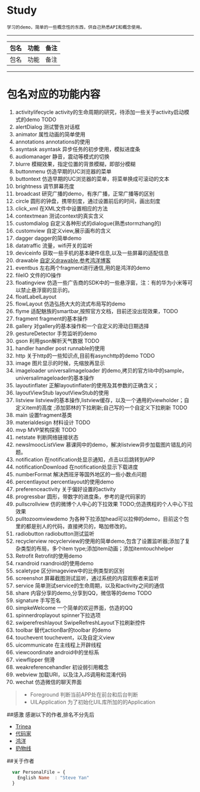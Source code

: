 # Study
    
    学习的demo，简单的一些概念性的东西，供自己熟悉API和概念使用。
    
---
| 包名        | 功能   |  备注  |
| --------    | -----: | :----: |
| 包名  |  功能 |  备注  |


-----------
# 包名对应的功能内容

1. activitylifecycle activity的生命周期的研究，待添加一些关于activity启动模式的demo TODO 
1. alertDialog       测试警告对话框
1. animator          属性动画的简单使用
1. annotations       annotations的使用
1. asyntask asyntask 异步任务的初步使用，模拟进度条
1. audiomanager      静音，震动等模式的切换
1. blurre            模糊效果，指定位置的背景模糊，即部分模糊 
1. buttonmenu 仿造早期的UC浏览器的菜单
1. buttontext 仿造早期的UC浏览器的菜单，将菜单换成可滚动的文本
1. brightness 调节屏幕亮度
1. broadcast  研究广播的demo，有序广播，正常广播等的区别
1. circle     圆形的钟盘，携带刻度，通过设置前后的时间，画出刻度
1. click_xml 在XML文件中设置相应的方法
1. contextmean 测试context的真实含义
1. customdialog 自定义各种形式的dialogue(熟悉stormzhang的)
1. customview 自定义view,展示画布的含义
1. dagger    dagger的简单demo  
1. datatraffic  流量，wifi开关的监听
1. deviceinfo   获取一些手机的基本硬件信息,以及一些屏幕的适配信息
1. drawable    [自定义drawable,参考鸿洋博客](http://blog.csdn.net/lmj623565791/article/details/43752383)
1. eventbus   左右两个fragment进行通信,用的是鸿洋的demo
1. fileIO   文件的IO操作
1. floatingview    仿造一些广告商的SDK中的一些悬浮窗，注：有的华为小米等可以禁止悬浮窗的显示的。
1. floatLabelLayout    
1. flowLayout    仿造弘扬大大的流式布局写的demo
1. flyme    适配魅族的smartbar,按照官方文档，目前还没出现效果，TODO 
1. fragment   fragment的基本操作
1. gallery   对gallery的基本操作和一个自定义的滑动日期选择
1. gestureDetector   手势监听的demo
1. gson    利用gson解析天气数据 TODO
1. handler    handler post runnable的使用
1. http    关于http的一些知识点,目前有asynchttp的demo TODO
1. image   图片显示的时候，先缩放再显示
1. imageloader    universalimageloader 的demo,拷贝的官方lib中的sample，universalimageloader的基本操作
1. layoutinflater 正解layoutinflater的使用及其参数的正确含义；
1. layoutViewStub  layoutViewStub的使用
1. listview   listview的基本操作,listview缓存，以及一个通用的viewholder；自定义item的高度 ;添加郭林的下拉刷新;自己写的一个自定义下拉刷新 TODO
1. main   设置fragment基类  
1. materialdesign   材料设计 TODO   
1. mvp      MVP架构探索   TODO
1. netstate   判断网络链接状态 
1. newsImoocListView   慕课网中的demo，解决listview异步加载图片错乱的问题。 
1. notification   在notification处显示通知，点击以后跳转到APP
1. notificationDownload   在notification处显示下载进度
1. numberFormat   解决西班牙等国外地区的一些小数点问题
1. percentlayout   percentlayout的使用demo  
1. preferenceactivity   关于偏好设置的activity
1. progressbar   圆形，带数字的进度条，参考的是代码家的
1. pullscrollview    仿的微博个人中心的下拉效果 TODO;仿造携程的个人中心下拉效果
1. pulltozoomviewdemo    为各种下拉添加head可以拉伸的demo，目前这个包里的都是别人的代码，直接拷贝的，略加修改的。
1. radiobutton   radiobutton测试监听
1. recyclerview   recyclerview的使用的简单demo,包含了设置监听器;添加了复杂类型的布局，多个item type;添加item动画；添加itemtouchhelper
1. Retrofit     Retrofit的使用demo
1. rxandroid    rxandroid的使用demo
1. scaletype     区分imageview中的比例类型的区别
1. screenshot    屏幕截图测试监听，通过系统的内容观察者来监听 
1. service   简单测试service的生命周期，以及和activity之间的通信
1. share   内容分享的demo,分享到QQ，微信等的demo TODO
1. signature   手写签名
1. simpkeWelcome   一个简单的欢迎界面，仿造的QQ 
1. spinnerdroplayout   spinner下拉选项 
1. swiperefreshlayout   SwipeRefreshLayout下拉刷新控件 
1. toolbar   替代actionBar的toolbar 的demo
1. touchevent   touchevent，以及自定义view 
1. uicommunicate   在主线程上开辟线程 
1. viewcoordinate   android中的坐标系
1. viewflipper   侧滑
1. weakreferencehandler   初设弱引用概念
1. webview   加载URI，以及注入JS调用和混淆代码
1. wechat    仿造微信的聊天界面




> * Foreground 判断当前APP处在前台和后台判断
> * UILApplication 为了初始化UIL库所加的的Application


##感激
感谢以下的作者,排名不分先后

* [Trinea](https://github.com/Trinea) 
* [代码家](https://github.com/daimajia)
* [鸿洋](http://blog.csdn.net/lmj623565791)
* [扔物线](https://github.com/rengwuxian)

##关于作者

```javascript
  var PersonalFile = {
    English Name  : "Steve Yan"
  }
```


